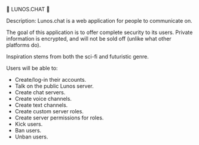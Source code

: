🌌 LUNOS.CHAT 🌌

Description:
Lunos.chat is a web application for people to communicate on.

The goal of this application is to offer complete security to its users. Private information is encrypted, and will not be sold off (unlike what other platforms do).

Inspiration stems from both the sci-fi and futuristic genre.

Users will be able to:

- Create/log-in their accounts.
- Talk on the public Lunos server.
- Create chat servers.
- Create voice channels.
- Create text channels.
- Create custom server roles.
- Create server permissions for roles.
- Kick users.
- Ban users.
- Unban users.
